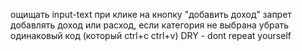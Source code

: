ощищать input-text при клике на кнопку "добавить доход"
запрет добавлять доход или расход, если категория не выбрана
убрать одинаковый код (который ctrl+c ctrl+v)
DRY - dont repeat yourself

